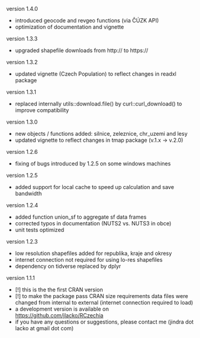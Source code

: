 version 1.4.0
  - introduced geocode and revgeo functions (via ČÚZK API)
  - optimization of documentation and vignette

version 1.3.3
  - upgraded shapefile downloads from http:// to https://

version 1.3.2
  - updated vignette (Czech Population) to reflect changes in readxl package

version 1.3.1  
  - replaced internally utils::download.file() by curl::curl_download() to improve compatibility

version 1.3.0  
  - new objects / functions added: silnice, zeleznice, chr_uzemi and lesy  
  - updated vignette to reflect changes in tmap package (v.1.x -> v.2.0)

version 1.2.6  
  - fixing of bugs introduced by 1.2.5 on some windows machines

version 1.2.5  
  - added support for local cache to speed up calculation and save bandwidth

version 1.2.4  
  - added function union_sf to aggregate sf data frames  
  - corrected typos in documentation (NUTS2 vs. NUTS3 in obce)  
  - unit tests optimized

version 1.2.3  
  - low resolution shapefiles added for republika, kraje and okresy  
  - internet connection not required for using lo-res shapefiles  
  - dependency on tidverse replaced by dplyr  

version 1.1.1  
  - [!] this is the the first CRAN version  
  - [!] to make the package pass CRAN size requirements data files were changed from internal to external (internet connection required to load)  
  - a development version is available on https://github.com/jlacko/RCzechia  
  - if you have any questions or suggestions, please contact me (jindra dot lacko at gmail dot com)
